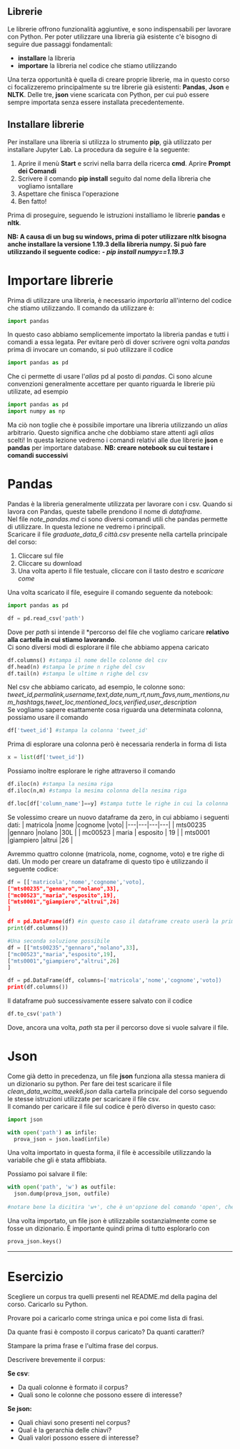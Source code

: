 ## Librerie

Le librerie offrono funzionalità aggiuntive, e sono indispensabili per lavorare con Python. 
Per poter utilizzare una libreria già esistente c'è bisogno di seguire due passaggi fondamentali:

- **installare** la libreria 
- **importare** la libreria nel codice che stiamo utilizzando

Una terza opportunità è quella di creare proprie librerie, ma in questo corso ci focalizzeremo principalmente su tre librerie già esistenti: **Pandas**, **Json** e **NLTK**.
Delle tre, **json** viene scaricata con Python, per cui può essere sempre importata senza essere installata precedentemente. 

## Installare librerie

Per installare una libreria si utilizza lo strumento **pip**, già utilizzato per installare Jupyter Lab. La procedura da seguire è la seguente:

1. Aprire il menù **Start** e scrivi nella barra della ricerca **cmd**. Aprire **Prompt dei Comandi**
2. Scrivere il comando **pip install** seguito dal nome della libreria che vogliamo isntallare
3. Aspettare che finisca l'operazione
4. Ben fatto!

Prima di proseguire, seguendo le istruzioni installiamo le librerie **pandas** e **nltk**.

**NB: A causa di un bug su windows, prima di poter utilizzare nltk bisogna anche installare la versione 1.19.3 della libreria numpy. Si può fare utilizzando il seguente codice:**
***- pip install numpy==1.19.3***

# Importare librerie

Prima di utilizzare una libreria, è necessario *importarla* all'interno del codice che stiamo utilizzando. Il comando da utilizzare è:

```python
import pandas
```

In questo caso abbiamo semplicemente importato la libreria pandas e tutti i comandi a essa legata. Per evitare però di dover scrivere ogni volta *pandas* prima di invocare un comando, si può utilizzare il codice

```python
import pandas as pd
```
Che ci permette di usare l'*alias* pd al posto di *pandas*. Ci sono alcune convenzioni generalmente accettare per quanto riguarda le librerie più utilizate, ad esempio

```python
import pandas as pd
import numpy as np

```
Ma ciò non toglie che è possibile importare una libreria utilizzando un *alias* arbitrario. Questo significa anche che dobbiamo stare attenti agli *alias* scelti!
In questa lezione vedremo i comandi relativi alle due librerie **json** e **pandas** per importare database.
**NB: creare notebook su cui testare i comandi successivi**

# Pandas

Pandas è la libreria generalmente utilizzata per lavorare con i csv. Quando si lavora con Pandas, queste tabelle prendono il nome di *dataframe*.\
Nel file *note_pandas.md* ci sono diversi comandi utili che pandas permette di utilizzare. In questa lezione ne vedremo i principali. \
Scaricare il file *graduate_data_6 città.csv* presente nella cartella principale del corso:
1. Cliccare sul file
2. Cliccare su download
3. Una volta aperto il file testuale, cliccare con il tasto destro e *scaricare come*

Una volta scaricato il file, eseguire il comando seguente da notebook:
```python
import pandas as pd

df = pd.read_csv('path')
```
Dove per *path* si intende il *percorso del file che vogliamo caricare **relativo alla cartella in cui stiamo lavorando**. \
Ci sono diversi modi di esplorare il file che abbiamo appena caricato
```python
df.columns() #stampa il nome delle colonne del csv
df.head(n) #stampa le prime n righe del csv
df.tail(n) #stampa le ultime n righe del csv
```
Nel csv che abbiamo caricato, ad esempio, le colonne sono: *tweet_id,permalink,username,text,date,num_rt,num_favs,num_mentions,num_hashtags,tweet_loc,mentioned_locs,verified,user_description* \
Se vogliamo sapere esattamente cosa riguarda una determinata colonna, possiamo usare il comando
```python
df['tweet_id'] #stampa la colonna 'tweet_id'
```
Prima di esplorare una colonna però è necessaria renderla in forma di lista
```python
x = list(df['tweet_id']) 
```
Possiamo inoltre esplorare le righe attraverso il comando
```python
df.iloc(n) #stampa la nesima riga
df.iloc(n,m) #stampa la mesima colonna della nesima riga

df.loc[df['column_name']==y] #stampa tutte le righe in cui la colonna 'column_name' assume il valore y
```
Se volessimo creare un nuovo dataframe da zero, in cui abbiamo i seguenti dati:
| matricola  |nome   |cognome   |voto|
|---|---|---|---|
|  mts00235  |gennaro   |nolano   |30L   | 
| mc00523  | maria  | esposito  | 19  | 
| mts0001  |giampiero   |altrui   |26   |


Avremmo quattro colonne (matricola, nome, cognome, voto) e tre righe di dati. Un modo per creare un dataframe di questo tipo è utilizzando il seguente codice:
```python
df = [['matricola','nome','cognome','voto],
["mts00235","gennaro","nolano",33],
["mc00523","maria","esposito",19],
["mts0001","giampiero","altrui",26]
]

df = pd.DataFrame(df) #in questo caso il dataframe creato userà la prima riga come colonne
print(df.columns())

#Una seconda soluzione possibile
df = [["mts00235","gennaro","nolano",33],
["mc00523","maria","esposito",19],
["mts0001","giampiero","altrui",26]
]

df = pd.DataFrame(df, columns=['matricola','nome','cognome','voto])
print(df.columns())
```
Il dataframe può successivamente essere salvato con il codice
```python
df.to_csv('path')
```
Dove, ancora una volta, *path* sta per il percorso dove si vuole salvare il file.

# Json

Come già detto in precedenza, un file **json** funziona alla stessa maniera di un dizionario su python. Per fare dei test scaricare il file *clean_data_wcitta_week6.json* dalla cartella principale del corso seguendo le stesse istruzioni utilizzate per scaricare il file csv. \
Il comando per caricare il file sul codice è però diverso in questo caso:

```python
import json

with open('path') as infile:
  prova_json = json.load(infile)
```
Una volta importato in questa forma, il file è accessibile utilizzando la variabile che gli è stata affibbiata.

Possiamo poi salvare il file:
```python
with open('path', 'w') as outfile:
  json.dump(prova_json, outfile)
 
#notare bene la dicitira 'w+', che è un'opzione del comando 'open', che crea direttamente un file vuoto dal nome selezionato
```
Una volta importato, un file json è utilizzabile sostanzialmente come se fosse un dizionario. È importante quindi prima di tutto esplorarlo con
```python
prova_json.keys()
```
---
# Esercizio

Scegliere un corpus tra quelli presenti nel README.md della pagina del corso. Caricarlo su Python. 

Provare poi a caricarlo come stringa unica e poi come lista di frasi.

Da quante frasi è composto il corpus caricato? Da quanti caratteri?

Stampare la prima frase e l'ultima frase del corpus.

Descrivere brevemente il corpus: 

**Se csv**: 
 - Da quali colonne è formato il corpus?
 - Quali sono le colonne che possono essere di interesse?
 
**Se json:** 
  - Quali chiavi sono presenti nel corpus?
  - Qual è la gerarchia delle chiavi?
  - Quali valori possono essere di interesse?
